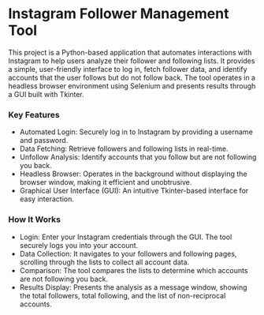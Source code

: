 # Instagram Follower Management Tool
This project is a Python-based application that automates interactions with Instagram to help users analyze their follower and following lists. It provides a simple, user-friendly interface to log in, fetch follower data, and identify accounts that the user follows but do not follow back. The tool operates in a headless browser environment using Selenium and presents results through a GUI built with Tkinter.

### Key Features
- Automated Login: Securely log in to Instagram by providing a username and password.
- Data Fetching: Retrieve followers and following lists in real-time.
- Unfollow Analysis: Identify accounts that you follow but are not following you back.
- Headless Browser: Operates in the background without displaying the browser window, making it efficient and unobtrusive.
- Graphical User Interface (GUI): An intuitive Tkinter-based interface for easy interaction.

### How It Works
- Login: Enter your Instagram credentials through the GUI. The tool securely logs you into your account.
- Data Collection: It navigates to your followers and following pages, scrolling through the lists to collect all account data.
- Comparison: The tool compares the lists to determine which accounts are not following you back.
- Results Display: Presents the analysis as a message window, showing the total followers, total following, and the list of non-reciprocal accounts.
